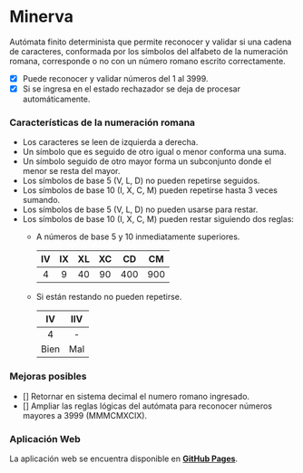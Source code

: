 # Minerva
Autómata finito determinista que permite reconocer y validar si una cadena de caracteres, conformada por los símbolos del alfabeto de la numeración romana, corresponde o no con un número romano escrito correctamente.

- [x] Puede reconocer y validar números del 1 al 3999.
- [x] Si se ingresa en el estado rechazador se deja de procesar automáticamente.

### Características de la numeración romana
- Los caracteres se leen de izquierda a derecha.
- Un símbolo que es seguido de otro igual o menor conforma una suma.
- Un símbolo seguido de otro mayor forma un subconjunto donde el menor se resta del mayor.
- Los símbolos de base 5 (V, L, D) no pueden repetirse seguidos.
- Los símbolos de base 10 (I, X, C, M) pueden repetirse hasta 3 veces sumando.
- Los símbolos de base 5 (V, L, D) no pueden usarse para restar.
- Los símbolos de base 10 (I, X, C, M) pueden restar siguiendo dos reglas:
	- A números de base 5 y 10 inmediatamente superiores.
		
		| IV | IX | XL | XC | CD | CM |
		| :---: | :---: | :---: | :---: | :---: | :---: |
		| 4 | 9 | 40 | 90 | 400 | 900 |
		
	- Si están restando no pueden repetirse.
		
		| IV | IIV |
		| :---: | :---: |
		| 4 | - |
		| Bien | Mal |

### Mejoras posibles
- [] Retornar en sistema decimal el numero romano ingresado.
- [] Ampliar las reglas lógicas del autómata para reconocer números mayores a 3999 (MMMCMXCIX).

### Aplicación Web
La aplicación web se encuentra disponible en [**GitHub Pages**](https://augfer.github.io/Minerva/).
